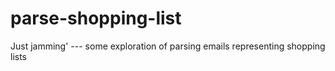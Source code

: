 parse-shopping-list
===================

Just jamming' --- some exploration of parsing emails representing shopping lists
